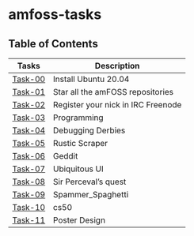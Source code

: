 # amfoss-tasks
## Table of Contents
|Tasks|Description|
|------|------|
|<a href="https://github.com/krishkavya/amfoss-tasks/tree/main/Task-00">Task-00</a> |Install Ubuntu 20.04|
|<a href="https://github.com/krishkavya/amfoss-tasks/tree/main/Task-01">Task-01</a> |Star all the amFOSS repositories|
|<a href="https://github.com/krishkavya/amfoss-tasks/tree/main/Task-02">Task-02</a> |Register your nick in IRC Freenode|
|<a href="https://github.com/krishkavya/amfoss-tasks/tree/main/Task-03">Task-03</a> |Programming|
|<a href="https://github.com/krishkavya/amfoss-tasks/tree/main/Task-04">Task-04</a> |Debugging Derbies|
|<a href="https://github.com/krishkavya/amfoss-tasks/tree/main/Task-05">Task-05</a> |Rustic Scraper|
|<a href="https://github.com/krishkavya/amfoss-tasks/tree/main/Task-06">Task-06</a> |Geddit|
|<a href="https://github.com/krishkavya/amfoss-tasks/tree/main/Task-07">Task-07</a> |Ubiquitous UI|
|<a href="https://github.com/krishkavya/amfoss-tasks/tree/main/Task-08">Task-08</a> |Sir Perceval’s quest|
|<a href="https://github.com/krishkavya/amfoss-tasks/tree/main/Task-09">Task-09</a> |Spammer_Spaghetti|
|<a href="https://github.com/krishkavya/amfoss-tasks/tree/main/Task-10">Task-10</a> |cs50|
|<a href="https://github.com/krishkavya/amfoss-tasks/tree/main/Task-11">Task-11</a> | Poster Design|
